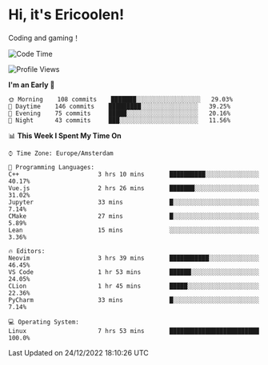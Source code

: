 # Hi, it's Ericoolen!
Coding and gaming！

<!--START_SECTION:waka-->
![Code Time](http://img.shields.io/badge/Code%20Time-590%20hrs%2011%20mins-blue)

![Profile Views](http://img.shields.io/badge/Profile%20Views-4-blue)

**I'm an Early 🐤** 

```text
🌞 Morning    108 commits    ███████░░░░░░░░░░░░░░░░░░   29.03% 
🌆 Daytime    146 commits    █████████░░░░░░░░░░░░░░░░   39.25% 
🌃 Evening    75 commits     █████░░░░░░░░░░░░░░░░░░░░   20.16% 
🌙 Night      43 commits     ███░░░░░░░░░░░░░░░░░░░░░░   11.56%

```


📊 **This Week I Spent My Time On** 

```text
⌚︎ Time Zone: Europe/Amsterdam

💬 Programming Languages: 
C++                      3 hrs 10 mins       ██████████░░░░░░░░░░░░░░░   40.17% 
Vue.js                   2 hrs 26 mins       ███████░░░░░░░░░░░░░░░░░░   31.02% 
Jupyter                  33 mins             █░░░░░░░░░░░░░░░░░░░░░░░░   7.14% 
CMake                    27 mins             █░░░░░░░░░░░░░░░░░░░░░░░░   5.89% 
Lean                     15 mins             ░░░░░░░░░░░░░░░░░░░░░░░░░   3.36%

🔥 Editors: 
Neovim                   3 hrs 39 mins       ███████████░░░░░░░░░░░░░░   46.45% 
VS Code                  1 hr 53 mins        ██████░░░░░░░░░░░░░░░░░░░   24.05% 
CLion                    1 hr 45 mins        █████░░░░░░░░░░░░░░░░░░░░   22.36% 
PyCharm                  33 mins             █░░░░░░░░░░░░░░░░░░░░░░░░   7.14%

💻 Operating System: 
Linux                    7 hrs 53 mins       █████████████████████████   100.0%

```


 Last Updated on 24/12/2022 18:10:26 UTC
<!--END_SECTION:waka-->

